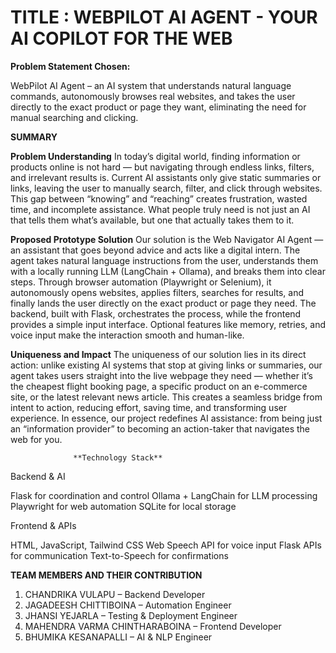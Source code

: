 #  TITLE : WEBPILOT AI AGENT - YOUR AI COPILOT FOR THE WEB

**Problem Statement Chosen:**

WebPilot AI Agent – an AI system that understands natural language commands, autonomously browses real websites, and takes the user directly to the exact product or page they want, eliminating the need for manual searching and clicking.


**SUMMARY**

**Problem Understanding**
In today’s digital world, finding information or products online is not hard — but navigating through endless links, filters, and irrelevant results is. Current AI assistants only give static summaries or links, leaving the user to manually search, filter, and click through websites. This gap between “knowing” and “reaching” creates frustration, wasted time, and incomplete assistance. What people truly need is not just an AI that tells them what’s available, but one that actually takes them to it.

**Proposed Prototype Solution**
Our solution is the Web Navigator AI Agent — an assistant that goes beyond advice and acts like a digital intern. The agent takes natural language instructions from the user, understands them with a locally running LLM (LangChain + Ollama), and breaks them into clear steps. Through browser automation (Playwright or Selenium), it autonomously opens websites, applies filters, searches for results, and finally lands the user directly on the exact product or page they need. The backend, built with Flask, orchestrates the process, while the frontend provides a simple input interface. Optional features like memory, retries, and voice input make the interaction smooth and human-like.

**Uniqueness and Impact**
The uniqueness of our solution lies in its direct action: unlike existing AI systems that stop at giving links or summaries, our agent takes users straight into the live webpage they need — whether it’s the cheapest flight booking page, a specific product on an e-commerce site, or the latest relevant news article. This creates a seamless bridge from intent to action, reducing effort, saving time, and transforming user experience. In essence, our project redefines AI assistance: from being just an “information provider” to becoming an action-taker that navigates the web for you.


                  **Technology Stack**
Backend & AI

Flask for coordination and control Ollama + LangChain for LLM processing Playwright for web automation SQLite for local storage

Frontend & APIs

HTML, JavaScript, Tailwind CSS Web Speech API for voice input Flask APIs for communication Text-to-Speech for confirmations


**TEAM MEMBERS AND THEIR CONTRIBUTION**

1. CHANDRIKA VULAPU – Backend Developer
2. JAGADEESH CHITTIBOINA – Automation Engineer
3. JHANSI YEJARLA – Testing & Deployment Engineer
4. MAHENDRA VARMA CHINTHARABOINA – Frontend Developer
5. BHUMIKA KESANAPALLI – AI & NLP Engineer


